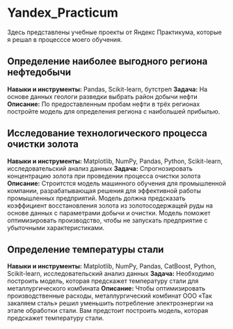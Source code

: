 # Yandex_Practicum

Здесь представлены учебные проекты от Яндекс Практикума, которые я решал в процесссе моего обучения. 

## Определение наиболее выгодного региона нефтедобычи
**Навыки и инструменты:** Pandas, Scikit-learn, бутстреп
**Задача:** На основе данных геологи разведки выбрать район добычи нефти
**Описание:** По предоставленным пробам нефти в трёх регионах постройте модель для определения региона с наибольшей прибылью. 

## Исследование технологического процесса очистки золота
**Навыки и инструменты:** Matplotlib, NumPy, Pandas, Python, Scikit-learn, исследовательский анализ данных
**Задача:** Спрогнозировать концентрацию золота при проведении процесса очистки золота
**Описание:** Строитстся модель машинного обучения для промышленной компании, разрабатывающая решения для эффективной работы промышленных предприятий. Модель должна предсказать коэффициент восстановления золота из золотосодержащей руды на основе данных с параметрами добычи и очистки. Модель поможет оптимизировать производство, чтобы не запускать предприятие с убыточными характеристиками.

## Определение температуры стали
**Навыки и инструменты:** Matplotlib, NumPy, Pandas, CatBoost, Python, Scikit-learn, исследовательский анализ данных
**Задача:** Необходимо построить модель, которая предскажет температуру стали для металлургического комбината
**Описание:** Чтобы оптимизировать производственные расходы, металлургический комбинат ООО «Так закаляем сталь» решил уменьшить потребление электроэнергии на этапе обработки стали. Вам предстоит построить модель, которая предскажет температуру стали.
